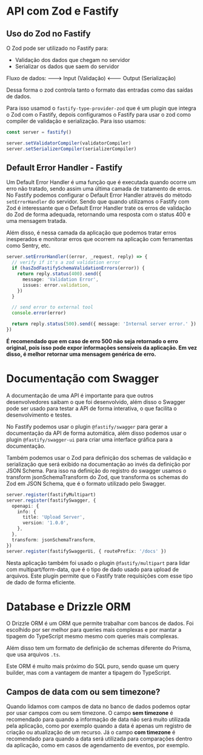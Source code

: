 # API com Zod e Fastify

## Uso do Zod no Fastify

O Zod pode ser utilizado no Fastify para:
- Validação dos dados que chegam no servidor
- Serializar os dados que saem do servidor

Fluxo de dados:
---> Input (Validação)
<--- Output (Serialização)

Dessa forma o zod controla tanto o formato das entradas como das saídas de dados.

Para isso usamod o `fastify-type-provider-zod` que é um plugin que integra o Zod com o Fastify, depois configuramos o Fastify para usar o zod como compiler de validação e serialização. Para isso usamos:
```ts
const server = fastify()

server.setValidatorCompiler(validatorCompiler)
server.setSerializerCompiler(serializerCompiler)
```

## Default Error Handler - Fastify

Um Default Error Handler é uma função que é executada quando ocorre um erro não tratado, sendo assim uma última camada de tratamento de erros.
No Fastify podemos configurar o Default Error Handler através do método `setErrorHandler` do servidor.
Sendo que quando utilizamos o Fastify com Zod é interessante que o Default Error Handler trate os erros de validação do Zod de forma adequada, retornando uma resposta com o status 400 e uma mensagem tratada.

Além disso, é nessa camada da aplicação que podemos tratar erros inesperados e monitorar erros que ocorrem na aplicação com ferramentas como Sentry, etc.

```ts
server.setErrorHandler((error, _request, reply) => {
  // verify if it's a zod validation error
  if (hasZodFastifySchemaValidationErrors(error)) {
    return reply.status(400).send({
      message: 'Validation Error',
      issues: error.validation,
    })
  }

  // send error to external tool
  console.error(error)

  return reply.status(500).send({ message: 'Internal server error.' })
})
```

**É recomendado que em caso de erro 500 não seja retornado o erro original, pois isso pode expor informações sensíveis da aplicação. Em vez disso, é melhor retornar uma mensagem genérica de erro.**

# Documentação com Swagger

A documentação de uma API é importante para que outros desenvolvedores saibam o que foi desenvolvido, além disso o Swagger pode ser usado para testar a API de forma interativa, o que facilita o desenvolvimento e testes.

No Fastify podemos usar o plugin `@fastify/swagger` para gerar a documentação da API de forma automática, além disso podemos usar o plugin `@fastify/swagger-ui` para criar uma interface gráfica para a documentação.

Também podemos usar o Zod para definição dos schemas de validação e serialização que será exibido na documentação ao invés da definição por JSON Schema. Para isso na definição do registro do swagger usamos o transform jsonSchemaTransform do Zod, que transforma os schemas do Zod em JSON Schema, que é o formato utilizado pelo Swagger.

```ts
server.register(fastifyMultipart)
server.register(fastifySwagger, {
  openapi: {
    info: {
      title: 'Upload Server',
      version: '1.0.0',
    },
  },
  transform: jsonSchemaTransform,
})
server.register(fastifySwaggerUi, { routePrefix: '/docs' })
```

Nesta aplicação também foi usado o plugin `@fastify/multipart` para lidar com multipart/form-data, que é o tipo de dado usado para upload de arquivos. Este plugin permite que o Fastify trate requisições com esse tipo de dado de forma eficiente.

# Database e Drizzle ORM

O Drizzle ORM é um ORM que permite trabalhar com bancos de dados. Foi escolhido por ser melhor para queries mais complexas e por mantar a tipagem do TypeScript mesmo mesmo com queries mais complexas.

Além disso tem um formato de definição de schemas diferente do Prisma, que usa arquivos `.ts`.

Este ORM é muito mais próximo do SQL puro, sendo quase um query builder, mas com a vantagem de manter a tipagem do TypeScript.

## Campos de data com ou sem timezone?

Quando lidamos com campos de data no banco de dados podemos optar por usar campos com ou sem timezone.
O campo **sem timezone** é recomendado para quando a informação de data não será muito utilizada pela aplicação, como por exemplo quando a data é apenas um registro de criação ou atualização de um recurso.
Já o campo **com timezone** é recomendado para quando a data será utilizada para comparações dentro da aplicação, como em casos de agendamento de eventos, por exemplo.
